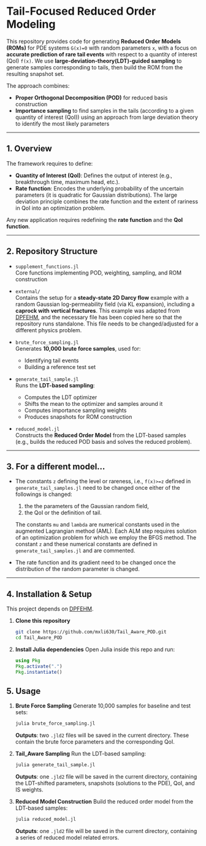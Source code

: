 # Tail-Focused Reduced Order Modeling 

This repository provides code for generating **Reduced Order Models (ROMs)** for PDE systems `G(x)=0` with random parameters `x`, with a focus on **accurate prediction of rare tail events** with respect to a quantity of interest (QoI) `f(x)`. We use **large-deviation-theory(LDT)-guided sampling** to generate samples corresponding to tails, then build the ROM from the resulting snapshot set. 

The approach combines:
- **Proper Orthogonal Decomposition (POD)** for reduced basis construction
- **Importance sampling** to find samples in the tails (according to a given quantity of interest (QoI)) using an approach from large deviation theory to identify the most likely parameters

---

## 1. Overview

The framework requires to define:

- **Quantity of Interest (QoI)**: Defines the output of interest (e.g., breakthrough time, maximum head, etc.). 
- **Rate function**: Encodes the underlying probability of the uncertain parameters (it is quadratic for Gaussian distributions).
  The large deviation principle combines the rate function and the extent of rariness in QoI into an optimization problem.  
 
Any new application requires redefining the **rate function** and the **QoI function**.

---


## 2. Repository Structure

- `supplement_functions.jl`  
  Core functions implementing POD, weighting, sampling, and ROM construction  

- `external/`  
  Contains the setup for a **steady-state 2D Darcy flow** example with a random Gaussian log-permeability field (via KL expansion), including a **caprock with vertical fractures**.
  This example was adapted from [DPFEHM](https://github.com/OrchardLANL/DPFEHM.jl), and the necessary file has been copied here so that the repository runs standalone. This file needs to be changed/adjusted for a different physics problem.


- `brute_force_sampling.jl`  
  Generates **10,000 brute force samples**, used for:  
  - Identifying tail events  
  - Building a reference test set  

- `generate_tail_sample.jl`  
  Runs the **LDT-based sampling**:  
  - Computes the LDT optimizer  
  - Shifts the mean to the optimizer and samples around it  
  - Computes importance sampling weights  
  - Produces snapshots for ROM construction  

- `reduced_model.jl`  
  Constructs the **Reduced Order Model** from the LDT-based samples (e.g., builds the reduced POD basis and solves the reduced problem).  

---

## 3. For a different model...
- The constants `z` defining the level or rareness, i.e., `f(x)>=z` defined in `generate_tail_samples.jl` need to be changed once either of the followings is changed:
   1) the the parameters of the Gaussian random field,
   2) the QoI or the definition of tail.
  
  The constants `mu` and `lambda` are numerical constants used in the augmented Lagrangian method (AML). Each ALM step requires solution of an optimization problem for which we employ the BFGS method. The constant `z` and these numerical constants are defined in `generate_tail_samples.jl` and are commented. 
- The rate function and its gradient need to be changed once the distribution of the random parameter is changed.


--- 


## 4. Installation & Setup

This project depends on [DPFEHM](https://github.com/lanl/DPFEHM).  

1. **Clone this repository**  
   ```bash
   git clone https://github.com/mxli630/Tail_Aware_POD.git
   cd Tail_Aware_POD


2. **Install Julia dependencies**
   Open Julia inside this repo and run:
   ```julia
   using Pkg
   Pkg.activate(".")
   Pkg.instantiate()

## 5. Usage
1. **Brute Force Sampling**
   Generate 10,000 samples for baseline and test sets:
   ```bash
   julia brute_force_sampling.jl
   ```
   **Outputs**: two ``.jld2`` files will be saved in the current directory. These contain the brute force parameters and the corresponding QoI.

2. **Tail_Aware Sampling**
   Run the LDT-based sampling:
   ```bash
   julia generate_tail_sample.jl
   ```
   **Outputs**: one ``.jld2`` file will be saved in the current directory, containing the LDT-shifted parameters, snapshots (solutions to the PDE), QoI, and IS weights.

3. **Reduced Model Construction**
   Build the reduced order model from the LDT-based samples:
   ```bash
   julia reduced_model.jl
   ```
   **Outputs**: one ``.jld2`` file will be saved in the current directory, containing a series of reduced model related errors.

   

